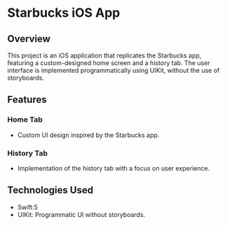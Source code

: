 # Starbucks iOS App

## Overview
This project is an iOS application that replicates the Starbucks app, featuring a custom-designed home screen and a history tab. The user interface is implemented programmatically using UIKit, without the use of storyboards.

## Features
### Home Tab
- Custom UI design inspired by the Starbucks app.

### History Tab
- Implementation of the history tab with a focus on user experience.

## Technologies Used
- Swift:5
- UIKit: Programmatic UI without storyboards.



